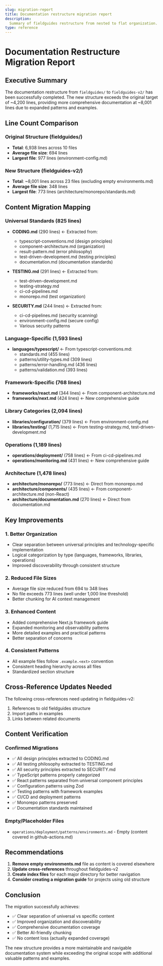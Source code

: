 ```yaml
---
slug: migration-report
title: Documentation restructure migration report
description:
  Summary of fieldguides restructure from nested to flat organization.
type: reference
---
```


# Documentation Restructure Migration Report

## Executive Summary

The documentation restructure from `fieldguides/` to `fieldguides-v2/` has been
successfully completed. The new structure exceeds the original target of ~4,200
lines, providing more comprehensive documentation at ~8,001 lines due to
expanded patterns and examples.

## Line Count Comparison

### Original Structure (fieldguides/)

- **Total**: 6,938 lines across 10 files
- **Average file size**: 694 lines
- **Largest file**: 977 lines (environment-config.md)

### New Structure (fieldguides-v2/)

- **Total**: ~8,001 lines across 23 files (excluding empty environments.md)
- **Average file size**: 348 lines
- **Largest file**: 773 lines (architecture/monorepo/standards.md)

## Content Migration Mapping

### Universal Standards (825 lines)

- **CODING.md** (290 lines) ← Extracted from:

  - typescript-conventions.md (design principles)
  - component-architecture.md (organization)
  - result-pattern.md (error philosophy)
  - test-driven-development.md (testing principles)
  - documentation.md (documentation standards)

- **TESTING.md** (291 lines) ← Extracted from:

  - test-driven-development.md
  - testing-strategy.md
  - ci-cd-pipelines.md
  - monorepo.md (test organization)

- **SECURITY.md** (244 lines) ← Extracted from:
  - ci-cd-pipelines.md (security scanning)
  - environment-config.md (secure config)
  - Various security patterns

### Language-Specific (1,593 lines)

- **languages/typescript/** ← From typescript-conventions.md:
  - standards.md (455 lines)
  - patterns/utility-types.md (309 lines)
  - patterns/error-handling.md (436 lines)
  - patterns/validation.md (393 lines)

### Framework-Specific (768 lines)

- **frameworks/react.md** (344 lines) ← From component-architecture.md
- **frameworks/next.md** (424 lines) ← New comprehensive guide

### Library Categories (2,094 lines)

- **libraries/configuration/** (379 lines) ← From environment-config.md
- **libraries/testing/** (1,715 lines) ← From testing-strategy.md,
  test-driven-development.md

### Operations (1,189 lines)

- **operations/deployment/** (758 lines) ← From ci-cd-pipelines.md
- **operations/monitoring.md** (431 lines) ← New comprehensive guide

### Architecture (1,478 lines)

- **architecture/monorepo/** (773 lines) ← Direct from monorepo.md
- **architecture/components/** (435 lines) ← From component-architecture.md
  (non-React)
- **architecture/documentation.md** (270 lines) ← Direct from documentation.md

## Key Improvements

### 1. Better Organization

- Clear separation between universal principles and technology-specific
  implementation
- Logical categorization by type (languages, frameworks, libraries, operations)
- Improved discoverability through consistent structure

### 2. Reduced File Sizes

- Average file size reduced from 694 to 348 lines
- No file exceeds 773 lines (well under 1,000 line threshold)
- Better chunking for AI context management

### 3. Enhanced Content

- Added comprehensive Next.js framework guide
- Expanded monitoring and observability patterns
- More detailed examples and practical patterns
- Better separation of concerns

### 4. Consistent Patterns

- All example files follow `.example.<ext>` convention
- Consistent heading hierarchy across all files
- Standardized section structure

## Cross-Reference Updates Needed

The following cross-references need updating in fieldguides-v2:

1. References to old fieldguides structure
2. Import paths in examples
3. Links between related documents

## Content Verification

### Confirmed Migrations

- ✅ All design principles extracted to CODING.md
- ✅ All testing philosophy extracted to TESTING.md
- ✅ All security principles extracted to SECURITY.md
- ✅ TypeScript patterns properly categorized
- ✅ React patterns separated from universal component principles
- ✅ Configuration patterns using Zod
- ✅ Testing patterns with framework examples
- ✅ CI/CD and deployment patterns
- ✅ Monorepo patterns preserved
- ✅ Documentation standards maintained

### Empty/Placeholder Files

- `operations/deployment/patterns/environments.md` - Empty (content covered in
  github-actions.md)

## Recommendations

1. **Remove empty environments.md** file as content is covered elsewhere
2. **Update cross-references** throughout fieldguides-v2
3. **Create index files** for each major directory for better navigation
4. **Consider creating a migration guide** for projects using old structure

## Conclusion

The migration successfully achieves:

- ✅ Clear separation of universal vs specific content
- ✅ Improved organization and discoverability
- ✅ Comprehensive documentation coverage
- ✅ Better AI-friendly chunking
- ✅ No content loss (actually expanded coverage)

The new structure provides a more maintainable and navigable documentation
system while exceeding the original scope with additional valuable patterns and
examples.
